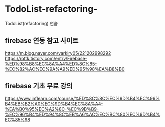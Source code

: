 # TodoList-refactoring-
TodoList(refactoring) 연습
## firebase 연동 참고 사이트
https://m.blog.naver.com/varkiry05/221202998292
https://rottk.tistory.com/entry/Firebase-%ED%98%B8%EC%8A%A4%ED%8C%85-%EC%82%AC%EC%9A%A9%ED%95%98%EA%B8%B0
## firebase 기초 무료 강의
https://www.inflearn.com/course/%ED%8C%8C%EC%9D%B4%EC%96%B4%EB%B2%A0%EC%9D%B4%EC%8A%A4-%EA%B0%95%EC%A2%8C-%EC%9B%B9-%EC%96%B4%ED%94%8C%EB%A6%AC%EC%BC%80%EC%9D%B4%EC%85%98
